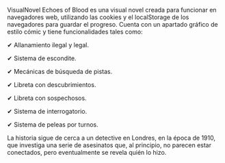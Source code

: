 VisualNovel
Echoes of Blood es una visual novel creada para funcionar en navegadores web, utilizando las cookies y el localStorage de los navegadores para guardar el progreso.
Cuenta con un apartado gráfico de estilo cómic y tiene funcionalidades tales como:
    
   ✔ Allanamiento ilegal y legal. 
   
   ✔ Sistema de escondite.
   
   ✔ Mecánicas de búsqueda de pistas.
   
   ✔ Libreta con descubrimientos.
   
   ✔ Libreta con sospechosos.
   
   ✔ Sistema de interrogatorio.
   
   ✔ Sistema de peleas por turnos.
    
La historia sigue de cerca a un detective en Londres, en la época de 1910, que investiga una serie de asesinatos que, al principio, no parecen estar conectados, pero eventualmente se revela quién lo hizo.
